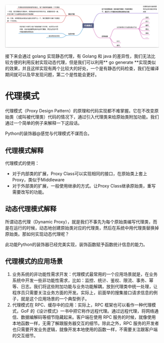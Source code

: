![图 3](../../image/f1357d97b57db4459ada1188b918ddfe0172574e80b757c11b3914cd060f11f2.png)  

接下来会通过 golang 实现静态代理，有 Golang 和 java 的差异性，我们无法比较方便的利用反射实现动态代理，但是我们可以利用** go generate **实现类似的效果，并且这样实现有两个比较大的好处，一个是有静态代码检查，我们在编译期间就可以及早发现问题，第二个是性能会更好。


# 代理模式
代理模式（Proxy Design Pattern）的原理和代码实现都不难掌握。它在不改变原始类（或叫被代理类）代码的情况下，通过引入代理类来给原始类附加功能。我们通过一个简单的例子来解释一下这段话。

Python的装饰器@感觉与代理模式不谋而合。

## 代理模式解释
代理模式的使用：
- 对于内部类的扩展，Proxy Class可以实现相同的接口，在原始类上套上Proxy，类似于Middleware
- 对于外部类的扩展，一般使用继承的方式。让Proxy Class继承原始类，重写需要改写的功能。

## 动态代理模式解释
所谓动态代理（Dynamic Proxy），就是我们不事先为每个原始类编写代理类，而是在运行的时候，动态地创建原始类对应的代理类，然后在系统中用代理类替换掉原始类。那如何实现动态代理呢？

此功能Python的装饰器已经完美实现，装饰函数赋予函数统计信息的能力。

## 代理模式的应用场景
1. 业务系统的非功能性需求开发：代理模式最常用的一个应用场景就是，在业务系统中开发一些非功能性需求，比如：监控、统计、鉴权、限流、事务、幂等、日志。我们将这些附加功能与业务功能解耦，放到代理类中统一处理，让程序员只需要关注业务方面的开发。实际上，前面举的搜集接口请求信息的例子，就是这个应用场景的一个典型例子。
2. 代理模式在 RPC、缓存中的应用：实际上，RPC 框架也可以看作一种代理模式，GoF 的《设计模式》一书中把它称作远程代理。通过远程代理，将网络通信、数据编解码等细节隐藏起来。客户端在使用 RPC 服务的时候，就像使用本地函数一样，无需了解跟服务器交互的细节。除此之外，RPC 服务的开发者也只需要开发业务逻辑，就像开发本地使用的函数一样，不需要关注跟客户端的交互细节。
